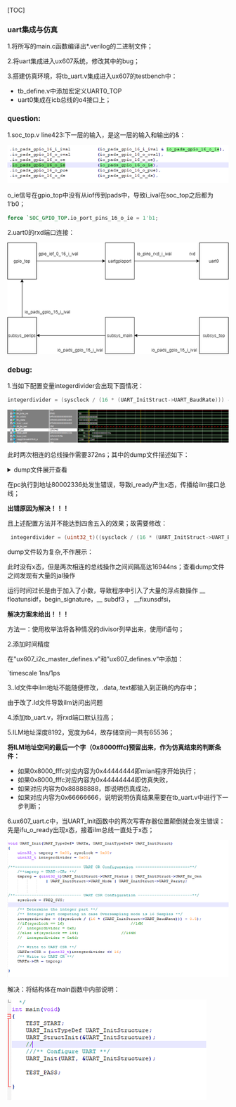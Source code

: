 [TOC]



### uart集成与仿真

1.将所写的main.c函数编译出*.verilog的二进制文件；

2.将uart集成进入ux607系统，修改其中的bug；

3.搭建仿真环境，将tb_uart.v集成进入ux607的testbench中：

- tb_define.v中添加宏定义UART0_TOP
- uart0集成在icb总线的o4接口上；





### question:

1.soc_top.v line423:下一层的输入，是这一层的输入和输出的&：

![image-20210413181526283](uart集成与仿真.assets/image-20210413181526283.png)

o_ie信号在gpio_top中没有从iof传到pads中，导致i_ival在soc_top之后都为1‘b0；

```verilog
force `SOC_GPIO_TOP.io_port_pins_16_o_ie = 1'b1;
```

2.uart0的rxd端口连接：

![](uart集成与仿真.assets/未命名绘图.png)



### debug:

1.当如下配置变量integerdivider会出现下面情况：

```c
integerdivider = (sysclock / (16 * (UART_InitStruct->UART_BaudRate))) - 1;  
```

![image-20210425113245601](uart集成与仿真.assets/image-20210425113245601.png)

此时两次相连的总线操作需要372ns；其中的dump文件描述如下：
<details>
<summary>dump文件展开查看</summary>
<pre><code>
000000008000230c <UART_Init>:
/**---------------------------- UART CSR Configuration -----------------------**/
    sysclock = FREQ_SYS;
	/** Determine the integer part **/
	/** Integer part computing in case Oversampling mode is 16 Samples **/
	integerdivider = (sysclock / (16 * (UART_InitStruct->UART_BaudRate))) - 1;    
	8000230c:	419c                	lw	a5,0(a1)
	tmpreg = (uint32_t)UART_InitStruct->UART_Status | UART_InitStruct->UART_Br_Gen 
	8000230e:	00c5a803          	lw	a6,12(a1)
				| UART_InitStruct->UART_Mode | UART_InitStruct->UART_Parity;
	80002312:	4990                	lw	a2,16(a1)
	integerdivider = (sysclock / (16 * (UART_InitStruct->UART_BaudRate))) - 1;    
	80002314:	0047971b          	slliw	a4,a5,0x4
	80002318:	00f427b7          	lui	a5,0xf42
	8000231c:	4007879b          	addiw	a5,a5,1024
	80002320:	02e7d7bb          	divuw	a5,a5,a4
	tmpreg = (uint32_t)UART_InitStruct->UART_Status | UART_InitStruct->UART_Br_Gen 
	80002324:	4598                	lw	a4,8(a1)
	80002326:	41d4                	lw	a3,4(a1)
	80002328:	01076733          	or	a4,a4,a6
				| UART_InitStruct->UART_Mode | UART_InitStruct->UART_Parity;
	8000232c:	8f51                	or	a4,a4,a2
	tmpreg = (uint32_t)UART_InitStruct->UART_Status | UART_InitStruct->UART_Br_Gen 
	8000232e:	8f55                	or	a4,a4,a3
	80002330:	2701                	sext.w	a4,a4
	UARTx->CR = tmpreg;
	80002332:	c158                	sw	a4,4(a0)
	integerdivider = (sysclock / (16 * (UART_InitStruct->UART_BaudRate))) - 1;    
	80002334:	37fd                	addiw	a5,a5,-1
	/** Write to UART CSR **/
	UARTx->CSR = (uint32_t)integerdivider << 16;
	80002336:	0107979b          	slliw	a5,a5,0x10
	8000233a:	c11c                	sw	a5,0(a0)
}
    8000233c:	8082                	ret
</code></pre>
</details> 

在pc执行到地址80002336处发生错误，导致i_ready产生x态，传播给ilm接口总线；

**出错原因为解决！！！**

且上述配置方法并不能达到四舍五入的效果；故需要修改：

```C
 integerdivider = (uint32_t)((sysclock / (16 * (UART_InitStruct->UART_BaudRate))) - 0.5);
```

dump文件较为复杂,不作展示：

此时没有x态，但是两次相连的总线操作之间间隔高达16944ns；查看dump文件之间发现有大量的jal操作

运行时间过长是由于加入了小数，导致程序中引入了大量的浮点数操作 __ floatunsidf，begin_signature，__ subdf3 ， __fixunsdfsi，

**解决方案未给出！！！**

方法一：使用枚举法将各种情况的divisor列举出来，使用if语句；



2.添加时间精度

在"ux607_i2c_master_defines.v"和”ux607_defines.v“中添加：

`timescale 1ns/1ps



3..ld文件中ilm地址不能随便修改，.data,.text都输入到正确的内存中；

由于改了.ld文件导致ilm访问出问题



4.添加tb_uart.v，将rxd端口默认拉高；



5.ILM地址深度8192，宽度为64，故存储空间一共有65536；

  **将ILM地址空间的最后一个字（0x8000fffc)预留出来，作为仿真结束的判断条件：**

- 如果0x8000_fffc对应内容为0x44444444即mian程序开始执行；
- 如果0x8000_fffc对应内容为0x44444444即仿真失败，
- 如果对应内容为0x88888888，即说明仿真成功，
- 如果对应内容为0x66666666，说明说明仿真结果需要在tb_uart.v中进行下一步判断；



6.ux607_uart.c中，当UART_Init函数中的两次写寄存器位置颠倒就会发生错误：先是ifu_o_ready出现x态，接着ilm总线一直处于x态；

![image-20210427174154405](uart集成与仿真.assets/image-20210427174154405.png)

解决：将结构体在main函数中内部说明：

![image-20210427174336716](uart集成与仿真.assets/image-20210427174336716.png)